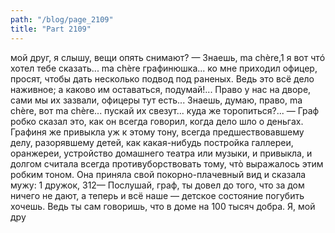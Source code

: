 ```yaml
---
path: "/blog/page_2109"
title: "Part 2109"
---
```


мой друг, я слышу, вещи опять снимают?
— Знаешь, ma chère,1 я вот чтó хотел тебе сказать... mа chère графинюшка... ко мне приходил офицер, просят, чтобы дать несколько подвод под раненых. Ведь это всё дело наживное; а каково им оставаться, подумай!... Право у нас на дворе, сами мы их зазвали, офицеры тут есть... Знаешь, думаю, право, ma chère, вот ma chère... пускай их свезут... куда же торопиться?... — Граф робко сказал это, как он всегда говорил, когда дело шло о деньгах. Графиня же привыкла уж к этому тону, всегда предшествовавшему делу, разорявшему детей, как какая-нибудь постройка галлереи, оранжереи, устройство домашнего театра или музыки, и привыкла, и долгом считала всегда противуборствовать тому, чтò выражалось этим робким тоном.
Она приняла свой покорно-плачевный вид и сказала мужу:
1 дружок,
312— Послушай, граф, ты довел до того, что за дом ничего не дают, а теперь и всё наше — детское состояние погубить хочешь. Ведь ты сам говоришь, что в доме на 100 тысяч добра. Я, мой дру
